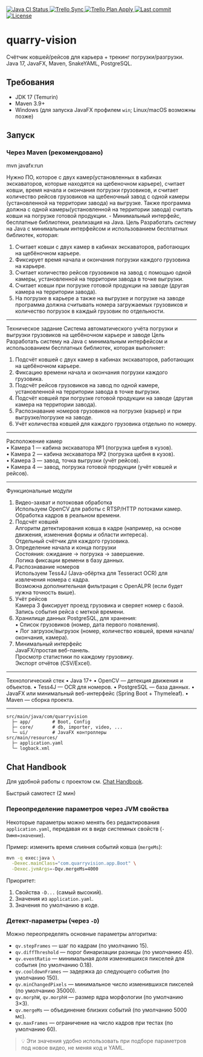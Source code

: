 <p align="left">
  <!-- Java CI -->
  <a href="https://github.com/Bakhman/quarry-vision/actions/workflows/ci.yaml">
    <img src="https://github.com/Bakhman/quarry-vision/actions/workflows/ci.yaml/badge.svg?branch=main" alt="Java CI Status" />
  </a>
  <!-- Trello Sync -->
  <a href="https://github.com/Bakhman/quarry-vision/actions/workflows/trello-sync.yaml">
    <img src="https://github.com/Bakhman/quarry-vision/actions/workflows/trello-sync.yaml/badge.svg?branch=main" alt="Trello Sync" />
  </a>
  <!-- Trello Plan Apply -->
  <a href="https://github.com/Bakhman/quarry-vision/actions/workflows/trello-plan-apply.yaml">
    <img src="https://github.com/Bakhman/quarry-vision/actions/workflows/trello-plan-apply.yaml/badge.svg?branch=main" alt="Trello Plan Apply" />
  </a>
	<!-- Last commit -->
  <a href="https://github.com/Bakhman/quarry-vision/commits/main">
    <img src="https://img.shields.io/github/last-commit/Bakhman/quarry-vision/main.svg" alt="Last commit" />
  </a>
  <!-- License -->
  <a href="https://github.com/Bakhman/quarry-vision/blob/main/LICENSE">
    <img src="https://img.shields.io/github/license/Bakhman/quarry-vision.svg" alt="License" />
  </a>
</p>

# quarry-vision

Счётчик ковшей/рейсов для карьера + трекинг погрузки/разгрузки. Java 17, JavaFX, Maven, SnakeYAML, PostgreSQL.

## Требования
- JDK 17 (Temurin)
- Maven 3.9+
- Windows (для запуска JavaFX профилем `win`; Linux/macOS возможны позже)

## Запуск
### Через Maven (рекомендовано)

mvn javafx:run

Нужно ПО, которое с двух камер(установленных в кабинах экскаваторов, которые
находятся на щебеночном карьере), считает ковши, время начала и окончания погрузки грузовиков, 
и считает количество рейсов грузовиков на щебеночный завод с одной камеры
(установленной на территории завода) на выгрузке. Также программа должна с одной 
камеры(установленной на территории завода) считать ковши на погрузке готовой продукции. - Минимальный интерфейс, бесплатные библиотеки, реализация на Java. Цель Разработать систему на Java с минимальным интерфейсом и использованием бесплатных библиотек, которая: 
1. Считает ковши с двух камер в кабинах экскаваторов, работающих на щебёночном карьере.
2. Фиксирует время начала и окончания погрузки каждого грузовика на карьере.
3. Считает количество рейсов грузовиков на завод с помощью одной камеры, установленной на территории завода в точке выгрузки.
4. Считает ковши при погрузке готовой продукции на заводе (другая камера на территории завода).
5. На погрузке в карьере а также на выгрузке и погрузке на заводе программа должна считывать номера загружаемых грузовиков и количество погрузок в каждый грузовик по отдельности. 

________________________________________
Техническое задание
Система автоматического учёта погрузки и выгрузки грузовиков на щебёночном карьере и заводе
Цель
Разработать систему на Java с минимальным интерфейсом и использованием бесплатных библиотек, которая выполняет:
1.	Подсчёт ковшей с двух камер в кабинах экскаваторов, работающих на щебёночном карьере.
2.	Фиксацию времени начала и окончания погрузки каждого грузовика.
3.	Подсчёт рейсов грузовиков на завод по одной камере, установленной на территории завода в точке выгрузки.
4.	Подсчёт ковшей при погрузке готовой продукции на заводе (другая камера на территории завода).
5.	Распознавание номеров грузовиков на погрузке (карьер) и при выгрузке/погрузке на заводе.
6.	Учёт количества ковшей для каждого грузовика отдельно по номеру.
________________________________________
Расположение камер  
•	Камера 1 — кабина экскаватора №1 (погрузка щебня в кузов).  
•	Камера 2 — кабина экскаватора №2 (погрузка щебня в кузов).  
•	Камера 3 — завод, точка выгрузки (учёт рейсов).  
•	Камера 4 — завод, погрузка готовой продукции (учёт ковшей и рейсов).  
________________________________________
Функциональные модули
1.	Видео-захват и потоковая обработка  
	Используем OpenCV для работы с RTSP/HTTP потоками камер.  
	Обработка кадров в реальном времени.  
2.	Подсчёт ковшей  
	Алгоритм детектирования ковша в кадре (например, на основе движения, изменения формы и области интереса).  
	Отдельный счётчик для каждого грузовика.  
3.	Определение начала и конца погрузки  
	Состояния: ожидание → погрузка → завершение.  
	Логика фиксации времени в базу данных.  
4.	Распознавание номеров  
	Используем Tess4J (Java-обёртка для Tesseract OCR) для извлечения номера с кадра.  
	Возможна дополнительная фильтрация с OpenALPR (если будет нужна точность выше).  
5.	Учёт рейсов  
	Камера 3 фиксирует проезд грузовика и сверяет номер с базой.  
	Запись события рейса с меткой времени.  
6.	Хранилище данных  PostgreSQL, для хранения:  
	▪︎ Список грузовиков (номер, дата первого появления).  
	▪︎ Лог загрузок/выгрузок (номер, количество ковшей, время начала/окончания, камера).  
7.	Минимальный интерфейс  
	JavaFX/простая веб-панель.  
	Просмотр статистики по каждому грузовику.  
	Экспорт отчётов (CSV/Excel).  
________________________________________
Технологический стек
•	Java 17+
•	OpenCV — детекция движения и объектов.
•	Tess4J — OCR для номеров.
•	PostgreSQL — база данных.
•	JavaFX или минимальный веб-интерфейс (Spring Boot + Thymeleaf).
•	Maven — сборка проекта.
________________________________________
```
src/main/java/com/quarryvision
  ├─ app/        # Boot, Config
  ├─ core/       # db, importer, video, ...
  └─ ui/         # JavaFX контроллеры
src/main/resources/
  ├─ application.yaml
  └─ logback.xml
```

## Chat Handbook

Для удобной работы с проектом см. [Chat Handbook](docs/chat-handbook.md).

Быстрый самотест (2 мин)

### Переопределение параметров через JVM свойства

Некоторые параметры можно менять без редактирования `application.yaml`, передавая их в виде
системных свойств (`-Dимя=значение`).

Пример: изменить время слияния событий ковша (`mergeMs`):

```bash
mvn -q exec:java \
  -Dexec.mainClass="com.quarryvision.app.Boot" \
  -Dexec.jvmArgs=-Dqv.mergeMs=4000
```

Приоритет:
1. Свойства `-D...` (самый высокий).
2. Значения из `application.yaml`.
3. Значения по умолчанию в коде.

### Детект-параметры (через `-D`)

Можно переопределять основные параметры алгоритма:

- `qv.stepFrames` — шаг по кадрам (по умолчанию 15).
- `qv.diffThreshold` — порог бинаризации разницы (по умолчанию 45).
- `qv.eventRatio` — минимальная доля изменившихся пикселей для события (по умолчанию 0.18).
- `qv.cooldownFrames` — задержка до следующего события (по умолчанию 150).
- `qv.minChangedPixels` — минимальное число изменившихся пикселей (по умолчанию 35000).
- `qv.morphW`, `qv.morphH` — размер ядра морфологии (по умолчанию 3×3).
- `qv.mergeMs` — объединение близких событий (по умолчанию 5000 мс).
- `qv.maxFrames` — ограничение на число кадров при тестах (по умолчанию 60).

> 💡 Эти значения удобно использовать при подборе параметров под новое видео, не меняя код и YAML.

